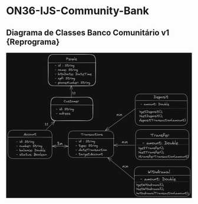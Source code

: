 # ON36-IJS-Community-Bank
## Diagrama de Classes Banco Comunitário v1 {Reprograma}

<img src="/diagramabancocomunitario.png">
